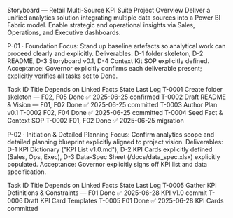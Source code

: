Storyboard — Retail Multi-Source KPI Suite
Project Overview
Deliver a unified analytics solution integrating multiple data sources into a Power BI Fabric model. Enable strategic and operational insights via Sales, Operations, and Executive dashboards.

P-01 · Foundation
Focus: Stand up baseline artefacts so analytical work can proceed clearly and explicitly.
Deliverables: D-1 folder skeleton, D-2 README, D-3 Storyboard v0.1, D-4 Context Kit SOP explicitly defined.
Acceptance: Governor explicitly confirms each deliverable present; explicitly verifies all tasks set to Done.

Task ID	Title	Depends on	Linked Facts	State	Last Log
T-0001	Create folder skeleton	—	F02, F05	Done ✅	2025-06-25 confirmed
T-0002	Draft README & Vision	—	F01, F02	Done ✅	2025-06-25 committed
T-0003	Author Plan v0.1	T-0002	F02, F04	Done ✅	2025-06-25 committed
T-0004	Seed Fact & Context SOP	T-0002	F01, F02	Done ✅	2025-06-25 migration

P-02 · Initiation & Detailed Planning
Focus: Confirm analytics scope and detailed planning blueprint explicitly aligned to project vision.
Deliverables: D-1 KPI Dictionary ("KPI List v1.0.md"), D-2 KPI Cards explicitly defined (Sales, Ops, Exec), D-3 Data-Spec Sheet (/docs/data_spec.xlsx) explicitly populated.
Acceptance: Governor explicitly signs off KPI list and data specification.

Task ID	Title	Depends on	Linked Facts	State	Last Log
T-0005	Gather KPI Definitions & Constraints	—	F01	Done ✅	2025-06-28 KPI v1.0 commit
T-0006	Draft KPI Card Templates	T-0005	F01	Done ✅	2025-06-28 KPI Cards committed

